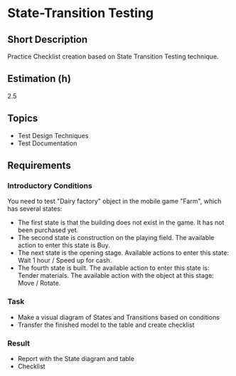 # State-Transition Testing

## Short Description

Practice Checklist creation based on State Transition Testing technique.

## Estimation (h)

2.5

## Topics

* Test Design Techniques
* Test Documentation

## Requirements

### Introductory Conditions

You need to test "Dairy factory" object in the mobile game "Farm", which has several states:

* The first state is that the building does not exist in the game. It has not been purchased yet.
* The second state is construction on the playing field. The available action to enter this state is Buy.
* The next state is the opening stage. Available actions to enter this state: Wait 1 hour / Speed up for cash.
* The fourth state is built. The available action to enter this state is: Tender materials. The available action with
    the object at this stage: Move / Rotate.

### Task

* Make a visual diagram of States and Transitions based on conditions
* Transfer the finished model to the table and create checklist

### Result

* Report with the State diagram and table
* Checklist
